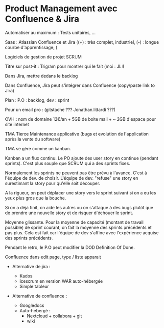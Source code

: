 # Product Management avec Confluence & Jira 

Automatiser au maximum : Tests unitaires, … 

Saas : Atlassian Confluence et Jira ((+) : très complet, industriel, (-) : longue courbe d'apprentissage, ) 

Logiciels de gestion de projet SCRUM  

Titre sur post-it : Trigram pour montrer qui le fait (moi : JLI) 

Dans Jira, mettre dedans le backlog 

Dans Confluence, Jira peut s'intégrer dans Confluence (copy/paste link to Jira) 

Plan : P.O : backlog, dev : sprint  

Pour un email pro : (gitstache ??? Jonathan.littardi ???) 

OVH : nom de domaine 12€/an + 5GB de boite mail + ~ 2GB d'espace pour site internet 

TMA Tierce Maintenance applicative (bugs et evolution de l'application après la vente du software) 

TMA se gère comme un kanban. 

Kanban a un flux continu. Le PO ajoute des user story en continue (pendant sprints). C'est plus souple que SCRUM qui a des sprints fixes. 

Normalement les sprints ne peuvent pas être prévu à l'avance. C'est à l'équipe de dev. de choisir. L'équipe de dev. "refuse" une story en surestimant la story pour qu'elle soit découper. 

A la rigueur, on peut déplacer une story vers le sprint suivant si on a eu les yeux plus gros que la bouche.  

Si on a déjà finit, on aide les autres ou on s'attaque à des bugs plutôt que de prendre une nouvelle story et de risquer d'échouer le sprint. 

Moyenne glissante. Pour la moyenne de capacité (montant de travail possible) de sprint courant, on fait la moyenne des sprints précédents et pas plus. Cela est fait car l'équipe de dev s'affine avec l'expérience acquise des sprints précédents. 

Pendant le retro, le P.O peut modifier la DOD Definition Of Done. 

Confluence dans edit page, type / liste apparait 

- Alternative de jira : 
    - Kados 
    - icescrum en version WAR auto-hébergée
    - Simple tableur 

- Alternative de confluence : 
    - Googledocs 
    - Auto-hebergé :
        - Nextcloud + collabora + git 
        - wiki 